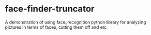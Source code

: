 # face-finder-truncator
A demonstration of using face_recognition python library for analyzing pictures in terms of faces, cutting them off and etc.
